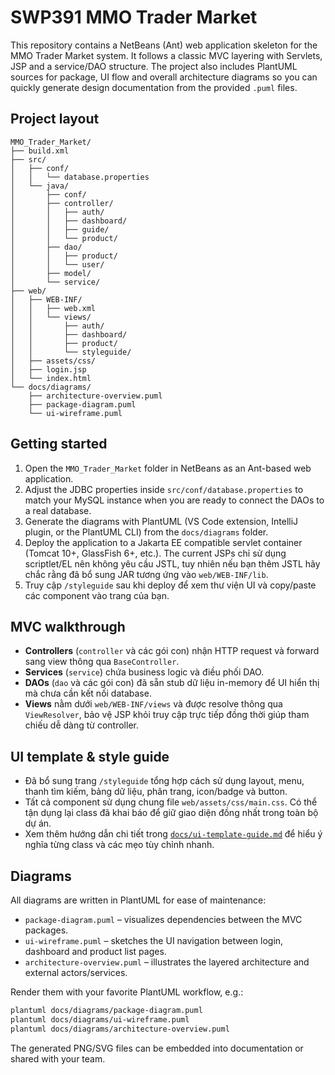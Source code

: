 # SWP391 MMO Trader Market

This repository contains a NetBeans (Ant) web application skeleton for the MMO Trader Market system. It follows a classic MVC layering with Servlets, JSP and a service/DAO structure. The project also includes PlantUML sources for package, UI flow and overall architecture diagrams so you can quickly generate design documentation from the provided `.puml` files.

## Project layout

```
MMO_Trader_Market/
├── build.xml
├── src/
│   ├── conf/
│   │   └── database.properties
│   └── java/
│       ├── conf/
│       ├── controller/
│       │   ├── auth/
│       │   ├── dashboard/
│       │   ├── guide/
│       │   └── product/
│       ├── dao/
│       │   ├── product/
│       │   └── user/
│       ├── model/
│       └── service/
├── web/
│   ├── WEB-INF/
│   │   ├── web.xml
│   │   └── views/
│   │       ├── auth/
│   │       ├── dashboard/
│   │       ├── product/
│   │       └── styleguide/
│   ├── assets/css/
│   ├── login.jsp
│   └── index.html
└── docs/diagrams/
    ├── architecture-overview.puml
    ├── package-diagram.puml
    └── ui-wireframe.puml
```

## Getting started

1. Open the `MMO_Trader_Market` folder in NetBeans as an Ant-based web application.
2. Adjust the JDBC properties inside `src/conf/database.properties` to match your MySQL instance when you are ready to connect the DAOs to a real database.
3. Generate the diagrams with PlantUML (VS Code extension, IntelliJ plugin, or the PlantUML CLI) from the `docs/diagrams` folder.
4. Deploy the application to a Jakarta EE compatible servlet container (Tomcat 10+, GlassFish 6+, etc.). The current JSPs chỉ sử dụng scriptlet/EL nên không yêu cầu JSTL, tuy nhiên nếu bạn thêm JSTL hãy chắc rằng đã bổ sung JAR tương ứng vào `web/WEB-INF/lib`.
5. Truy cập `/styleguide` sau khi deploy để xem thư viện UI và copy/paste các component vào trang của bạn.

## MVC walkthrough

* **Controllers** (`controller` và các gói con) nhận HTTP request và forward sang view thông qua `BaseController`.
* **Services** (`service`) chứa business logic và điều phối DAO.
* **DAOs** (`dao` và các gói con) đã sẵn stub dữ liệu in-memory để UI hiển thị mà chưa cần kết nối database.
* **Views** nằm dưới `web/WEB-INF/views` và được resolve thông qua `ViewResolver`, bảo vệ JSP khỏi truy cập trực tiếp đồng thời giúp tham chiếu dễ dàng từ controller.

## UI template & style guide

* Đã bổ sung trang `/styleguide` tổng hợp cách sử dụng layout, menu, thanh tìm kiếm, bảng dữ liệu, phân trang, icon/badge và button.
* Tất cả component sử dụng chung file `web/assets/css/main.css`. Có thể tận dụng lại class đã khai báo để giữ giao diện đồng nhất trong toàn bộ dự án.
* Xem thêm hướng dẫn chi tiết trong [`docs/ui-template-guide.md`](docs/ui-template-guide.md) để hiểu ý nghĩa từng class và các mẹo tùy chỉnh nhanh.

## Diagrams

All diagrams are written in PlantUML for ease of maintenance:

* `package-diagram.puml` – visualizes dependencies between the MVC packages.
* `ui-wireframe.puml` – sketches the UI navigation between login, dashboard and product list pages.
* `architecture-overview.puml` – illustrates the layered architecture and external actors/services.

Render them with your favorite PlantUML workflow, e.g.:

```bash
plantuml docs/diagrams/package-diagram.puml
plantuml docs/diagrams/ui-wireframe.puml
plantuml docs/diagrams/architecture-overview.puml
```

The generated PNG/SVG files can be embedded into documentation or shared with your team.
